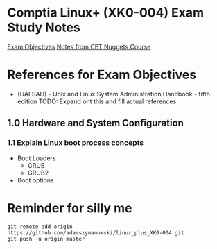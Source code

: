 # Comptia Linux+ (XK0-004) Exam Study Notes
[Exam Objectives](https://www.comptia.jp/pdf/comptia-linux-xk0-004-exam-objectives.pdf)
[Notes from CBT Nuggets Course](https://github.com/adamszymanowski/linux_plus_XK0-004/blob/master/CBT_Nuggets_Linux%2B.md)

# References for Exam Objectives
- (UALSAH) - Unix and Linux System Administration Handbook - fifth edition
TODO: Expand ont this and fill actual references

## 1.0 Hardware and System Configuration
### 1.1 Explain Linux boot process concepts
- Boot Loaders
  * GRUB
  * GRUB2
- Boot options


# Reminder for silly me
```
git remote add origin https://github.com/adamszymanowski/linux_plus_XK0-004.git
git push -u origin master
```
